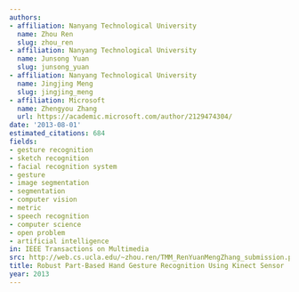 ```yaml
---
authors:
- affiliation: Nanyang Technological University
  name: Zhou Ren
  slug: zhou_ren
- affiliation: Nanyang Technological University
  name: Junsong Yuan
  slug: junsong_yuan
- affiliation: Nanyang Technological University
  name: Jingjing Meng
  slug: jingjing_meng
- affiliation: Microsoft
  name: Zhengyou Zhang
  url: https://academic.microsoft.com/author/2129474304/
date: '2013-08-01'
estimated_citations: 684
fields:
- gesture recognition
- sketch recognition
- facial recognition system
- gesture
- image segmentation
- segmentation
- computer vision
- metric
- speech recognition
- computer science
- open problem
- artificial intelligence
in: IEEE Transactions on Multimedia
src: http://web.cs.ucla.edu/~zhou.ren/TMM_RenYuanMengZhang_submission.pdf
title: Robust Part-Based Hand Gesture Recognition Using Kinect Sensor
year: 2013
---
```

